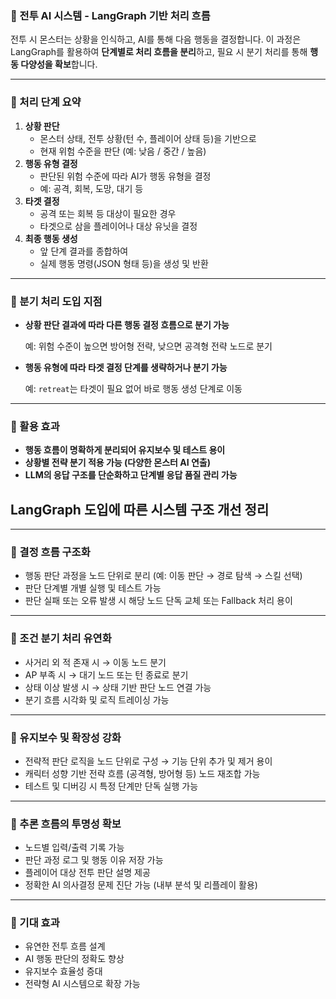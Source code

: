 ### 🔗 전투 AI 시스템 - LangGraph 기반 처리 흐름

전투 시 몬스터는 상황을 인식하고, AI를 통해 다음 행동을 결정합니다. 이 과정은 LangGraph를 활용하여 **단계별로 처리 흐름을 분리**하고, 필요 시 분기 처리를 통해 **행동 다양성을 확보**합니다.

---

### 🧩 처리 단계 요약

1. **상황 판단**
    - 몬스터 상태, 전투 상황(턴 수, 플레이어 상태 등)을 기반으로
    - 현재 위험 수준을 판단 (예: 낮음 / 중간 / 높음)
2. **행동 유형 결정**
    - 판단된 위험 수준에 따라 AI가 행동 유형을 결정
    - 예: 공격, 회복, 도망, 대기 등
3. **타겟 결정**
    - 공격 또는 회복 등 대상이 필요한 경우
    - 타겟으로 삼을 플레이어나 대상 유닛을 결정
4. **최종 행동 생성**
    - 앞 단계 결과를 종합하여
    - 실제 행동 명령(JSON 형태 등)을 생성 및 반환

---

### 🔀 분기 처리 도입 지점

- **상황 판단 결과에 따라 다른 행동 결정 흐름으로 분기 가능**
    
    예: 위험 수준이 높으면 방어형 전략, 낮으면 공격형 전략 노드로 분기
    
- **행동 유형에 따라 타겟 결정 단계를 생략하거나 분기 가능**
    
    예: `retreat`는 타겟이 필요 없어 바로 행동 생성 단계로 이동
    

---

### 🧠 활용 효과

- **행동 흐름이 명확하게 분리되어 유지보수 및 테스트 용이**
- **상황별 전략 분기 적용 가능 (다양한 몬스터 AI 연출)**
- **LLM의 응답 구조를 단순화하고 단계별 응답 품질 관리 가능**

## LangGraph 도입에 따른 시스템 구조 개선 정리

---

### 🔹 결정 흐름 구조화

- 행동 판단 과정을 노드 단위로 분리 (예: 이동 판단 → 경로 탐색 → 스킬 선택)
- 판단 단계별 개별 실행 및 테스트 가능
- 판단 실패 또는 오류 발생 시 해당 노드 단독 교체 또는 Fallback 처리 용이

---

### 🔹 조건 분기 처리 유연화

- 사거리 외 적 존재 시 → 이동 노드 분기
- AP 부족 시 → 대기 노드 또는 턴 종료로 분기
- 상태 이상 발생 시 → 상태 기반 판단 노드 연결 가능
- 분기 흐름 시각화 및 로직 트레이싱 가능

---

### 🔹 유지보수 및 확장성 강화

- 전략적 판단 로직을 노드 단위로 구성 → 기능 단위 추가 및 제거 용이
- 캐릭터 성향 기반 전략 흐름 (공격형, 방어형 등) 노드 재조합 가능
- 테스트 및 디버깅 시 특정 단계만 단독 실행 가능

---

### 🔹 추론 흐름의 투명성 확보

- 노드별 입력/출력 기록 가능
- 판단 과정 로그 및 행동 이유 저장 가능
- 플레이어 대상 전투 판단 설명 제공
- 정확한 AI 의사결정 문제 진단 가능 (내부 분석 및 리플레이 활용)

---

### 🔹 기대 효과

- 유연한 전투 흐름 설계
- AI 행동 판단의 정확도 향상
- 유지보수 효율성 증대
- 전략형 AI 시스템으로 확장 가능